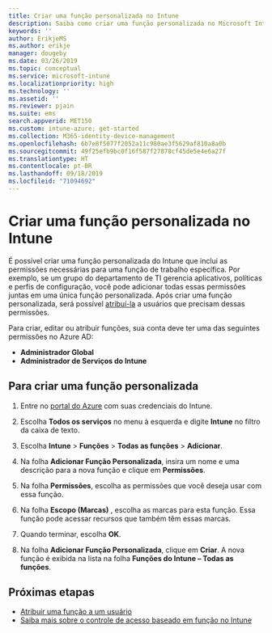 ```yaml
---
title: Criar uma função personalizada no Intune
description: Saiba como criar uma função personalizada no Microsoft Intune.
keywords: ''
author: ErikjeMS
ms.author: erikje
manager: dougeby
ms.date: 03/26/2019
ms.topic: conceptual
ms.service: microsoft-intune
ms.localizationpriority: high
ms.technology: ''
ms.assetid: ''
ms.reviewer: pjain
ms.suite: ems
search.appverid: MET150
ms.custom: intune-azure; get-started
ms.collection: M365-identity-device-management
ms.openlocfilehash: 6b7e8f5077f2052a11c980ae3f5629af810a8a0b
ms.sourcegitcommit: 49f25efb9bc0f16f587f27878cf45de5e4e6a27f
ms.translationtype: HT
ms.contentlocale: pt-BR
ms.lasthandoff: 09/18/2019
ms.locfileid: "71094692"
---
```

# <a name="create-a-custom-role-in-intune"></a>Criar uma função personalizada no Intune

É possível criar uma função personalizada do Intune que inclui as permissões necessárias para uma função de trabalho específica. Por exemplo, se um grupo do departamento de TI gerencia aplicativos, políticas e perfis de configuração, você pode adicionar todas essas permissões juntas em uma única função personalizada. Após criar uma função personalizada, será possível [atribuí-la](assign-role.md) a usuários que precisam dessas permissões.

Para criar, editar ou atribuir funções, sua conta deve ter uma das seguintes permissões no Azure AD:
- **Administrador Global**
- **Administrador de Serviços do Intune**

## <a name="to-create-a-custom-role"></a>Para criar uma função personalizada

1. Entre no [portal do Azure](https://portal.azure.com) com suas credenciais do Intune.

2. Escolha **Todos os serviços** no menu à esquerda e digite **Intune** no filtro da caixa de texto.

3. Escolha **Intune** > **Funções** > **Todas as funções** > **Adicionar**.

4. Na folha **Adicionar Função Personalizada**, insira um nome e uma descrição para a nova função e clique em **Permissões**.

5. Na folha **Permissões**, escolha as permissões que você deseja usar com essa função.

6. Na folha **Escopo (Marcas)** , escolha as marcas para esta função. Essa função pode acessar recursos que também têm essas marcas.

7. Quando terminar, escolha **OK**.

8. Na folha **Adicionar Função Personalizada**, clique em **Criar**. A nova função é exibida na lista na folha **Funções do Intune – Todas as funções**.

## <a name="next-steps"></a>Próximas etapas
- [Atribuir uma função a um usuário](assign-role.md)
- [Saiba mais sobre o controle de acesso baseado em função no Intune](role-based-access-control.md)
